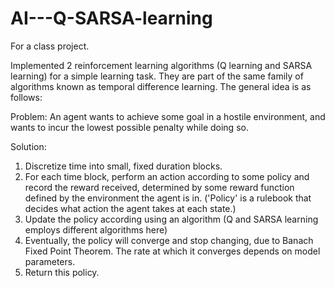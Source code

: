 # AI---Q-SARSA-learning

For a class project.

Implemented 2 reinforcement learning algorithms (Q learning and SARSA learning) for a simple learning task. They are part of the same family of algorithms known as temporal difference learning. The general idea is as follows:

Problem: 
An agent wants to achieve some goal in a hostile environment, and wants to incur the lowest possible penalty while doing so.

Solution:
1. Discretize time into small, fixed duration blocks.
2. For each time block, perform an action according to some policy and record the reward received, determined by some reward function defined by the environment the agent is in. ('Policy' is a rulebook that decides what action the agent takes at each state.)
3. Update the policy according using an algorithm (Q and SARSA learning employs different algorithms here) 
4. Eventually, the  policy will converge and stop changing, due to Banach Fixed Point Theorem. The rate at which it converges depends on model parameters.
5. Return this policy.
